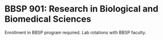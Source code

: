 # BBSP 901: Research in Biological and Biomedical Sciences

Enrollment in BBSP program required. Lab rotations with BBSP faculty.